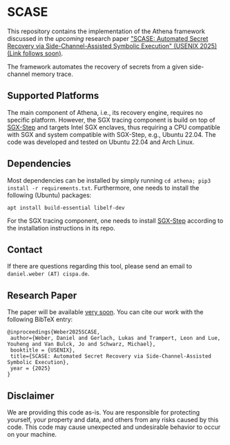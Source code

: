 # SCASE
This repository contains the implementation of the Athena framework discussed in the *upcoming* research paper ["SCASE: Automated Secret Recovery via Side-Channel-Assisted Symbolic Execution" (USENIX 2025) (Link follows soon)](TODO). 

The framework automates the recovery of secrets from a given side-channel memory trace.

## Supported Platforms
The main component of Athena, i.e., its recovery engine, requires no specific platform.
However, the SGX tracing component is build on top of [SGX-Step](https://github.com/jovanbulck/sgx-step) and targets Intel SGX enclaves, thus requiring a CPU compatible with SGX and system compatible with SGX-Step, e.g., Ubuntu 22.04.
The code was developed and tested on Ubuntu 22.04 and Arch Linux.

## Dependencies
Most dependencies can be installed by simply running `cd athena; pip3 install -r requirements.txt`.
Furthermore, one needs to install the following (Ubuntu) packages:
```
apt install build-essential libelf-dev 
```
For the SGX tracing component, one needs to install [SGX-Step](https://github.com/jovanbulck/sgx-step) according to the installation instructions in its repo.

## Contact
If there are questions regarding this tool, please send an email to `daniel.weber (AT) cispa.de`.

## Research Paper
The paper will be available [very soon](TODO).
You can cite our work with the following BibTeX entry:
```
@inproceedings{Weber2025SCASE,
 author={Weber, Daniel and Gerlach, Lukas and Trampert, Leon and Lue, Youheng and Van Bulck, Jo and Schwarz, Michael},
 booktitle = {USENIX},
 title={SCASE: Automated Secret Recovery via Side-Channel-Assisted Symbolic Execution},
 year = {2025}
}
```

## Disclaimer
We are providing this code as-is. 
You are responsible for protecting yourself, your property and data, and others from any risks caused by this code. 
This code may cause unexpected and undesirable behavior to occur on your machine. 
